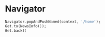 # Navigator

```dart
Navigator.popAndPushNamed(context, '/home');
Get.to(NewsInfo());
Get.back()
```
